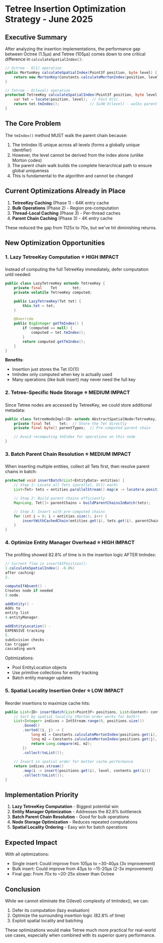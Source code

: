 # Tetree Insertion Optimization Strategy - June 2025

## Executive Summary

After analyzing the insertion implementations, the performance gap between Octree (1.5μs) and Tetree (105μs) comes down
to one critical difference in `calculateSpatialIndex()`:

```java
// Octree - O(1) operation
public MortonKey calculateSpatialIndex(Point3f position, byte level) {
    return new MortonKey(Constants.calculateMortonIndex(position, level), level);
}

// Tetree - O(level) operation  
protected TetreeKey calculateSpatialIndex(Point3f position, byte level) {
    var tet = locate(position, level);  // Fast O(1)
    return tet.tmIndex();              // SLOW O(level) - walks parent chain
}
```

## The Core Problem

The `tmIndex()` method MUST walk the parent chain because:

1. The tmIndex IS unique across all levels (forms a globally unique identifier)
2. However, the level cannot be derived from the index alone (unlike Morton codes)
3. The parent chain walk builds the complete hierarchical path to ensure global uniqueness
4. This is fundamental to the algorithm and cannot be changed

## Current Optimizations Already in Place

1. **TetreeKey Caching** (Phase 1) - 64K entry cache
2. **Bulk Operations** (Phase 2) - Region pre-computation
3. **Thread-Local Caching** (Phase 3) - Per-thread caches
4. **Parent Chain Caching** (Phase 3) - 4K entry cache

These reduced the gap from 1125x to 70x, but we've hit diminishing returns.

## New Optimization Opportunities

### 1. **Lazy TetreeKey Computation** ⭐ HIGH IMPACT

Instead of computing the full TetreeKey immediately, defer computation until needed:

```java
public class LazyTetreeKey extends TetreeKey {
    private final    Tet       tet;
    private volatile TetreeKey computed;

    public LazyTetreeKey(Tet tet) {
        this.tet = tet;
    }

    @Override
    public BigInteger getTmIndex() {
        if (computed == null) {
            computed = tet.tmIndex();
        }
        return computed.getTmIndex();
    }
}
```

**Benefits**:

- Insertion just stores the Tet (O(1))
- tmIndex only computed when key is actually used
- Many operations (like bulk insert) may never need the full key

### 2. **Tetree-Specific Node Storage** ⭐ MEDIUM IMPACT

Since Tetree nodes are accessed by TetreeKey, we could store additional metadata:

```java
public class TetreeNodeImpl<ID> extends AbstractSpatialNode<TetreeKey, ID> {
    private final Tet    tet;  // Store the Tet directly
    private final byte[] parentTypes;  // Pre-computed parent chain

    // Avoid recomputing tmIndex for operations on this node
}
```

### 3. **Batch Parent Chain Resolution** ⭐ MEDIUM IMPACT

When inserting multiple entities, collect all Tets first, then resolve parent chains in batch:

```java
protected void insertBatch(List<EntityData> entities) {
    // Step 1: Locate all Tets (parallel, O(1) each)
    List<Tet> tets = entities.parallelStream().map(e -> locate(e.position, e.level)).collect(toList());

    // Step 2: Build parent chains efficiently
    Map<Long, Tet[]> parentChains = buildParentChainsInBatch(tets);

    // Step 3: Insert with pre-computed chains
    for (int i = 0; i < entities.size(); i++) {
        insertWithCachedChain(entities.get(i), tets.get(i), parentChains);
    }
}
```

### 4. **Optimize Entity Manager Overhead** ⭐ HIGH IMPACT

The profiling showed 82.8% of time is in the insertion logic AFTER tmIndex:

```java
// Current flow in insertAtPosition():
1.calculateSpatialIndex() -6.8%(
after caching)
2.

computeIfAbsent() -
Creates node if needed
3.node.

addEntity() -
Adds to
entity list
4.entityManager.

addEntityLocation() -
EXPENSIVE tracking
5.
subdivision checks -
Can trigger
cascading work
```

Optimizations:

- Pool EntityLocation objects
- Use primitive collections for entity tracking
- Batch entity manager updates

### 5. **Spatial Locality Insertion Order** ⭐ LOW IMPACT

Reorder insertions to maximize cache hits:

```java
public List<ID> insertBatch(List<Point3f> positions, List<Content> contents, byte level) {
    // Sort by spatial locality (Morton order works for both!)
    List<Integer> indices = IntStream.range(0, positions.size())
        .boxed()
        .sorted((i, j) -> {
            long m1 = Constants.calculateMortonIndex(positions.get(i), level);
            long m2 = Constants.calculateMortonIndex(positions.get(j), level);
            return Long.compare(m1, m2);
        })
        .collect(toList());
    
    // Insert in spatial order for better cache performance
    return indices.stream()
        .map(i -> insert(positions.get(i), level, contents.get(i)))
        .collect(toList());
}
```

## Implementation Priority

1. **Lazy TetreeKey Computation** - Biggest potential win
2. **Entity Manager Optimization** - Addresses the 82.8% bottleneck
3. **Batch Parent Chain Resolution** - Good for bulk operations
4. **Node Storage Optimization** - Reduces repeated computations
5. **Spatial Locality Ordering** - Easy win for batch operations

## Expected Impact

With all optimizations:

- Single insert: Could improve from 105μs to ~30-40μs (3x improvement)
- Bulk insert: Could improve from 43μs to ~15-20μs (2-3x improvement)
- Final gap: From 70x to ~20-25x slower than Octree

## Conclusion

While we cannot eliminate the O(level) complexity of tmIndex(), we can:

1. Defer its computation (lazy evaluation)
2. Optimize the surrounding insertion logic (82.8% of time)
3. Exploit spatial locality and batching

These optimizations would make Tetree much more practical for real-world use cases, especially when combined with its
superior query performance.

